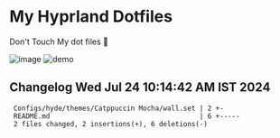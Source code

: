 # My Hyprland Dotfiles
  Don't Touch My dot files 🙂
 

  ![image](https://github.com/ALEX5402/dotfiles/assets/76860596/2fbe6020-4d76-4cf7-b052-58ff43cda405)
  ![demo](https://github.com/ALEX5402/dotfiles/assets/76860596/ff68bba7-e8da-49d3-a716-3ed3d73cfc25)

 
## Changelog Wed Jul 24 10:14:42 AM IST 2024
```
 Configs/hyde/themes/Catppuccin Mocha/wall.set | 2 +-
 README.md                                     | 6 +-----
 2 files changed, 2 insertions(+), 6 deletions(-)
```
 
